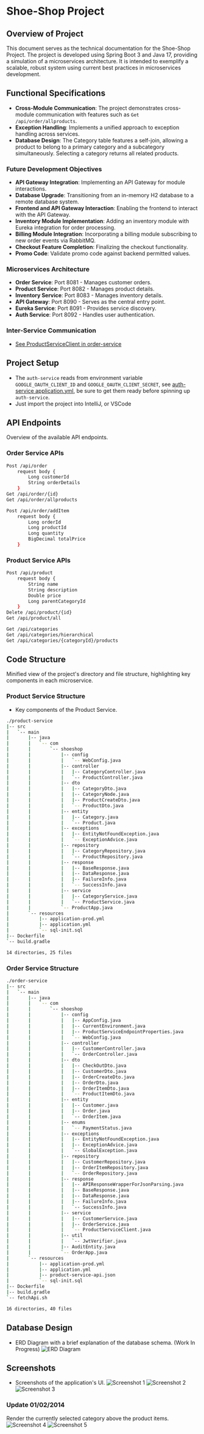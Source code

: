 # Shoe-Shop Project

## Overview of Project
This document serves as the technical documentation for the Shoe-Shop Project. The project is developed using Spring Boot 3 and Java 17, providing a simulation of a microservices architecture. It is intended to exemplify a scalable, robust system using current best practices in microservices development.

## Functional Specifications
- **Cross-Module Communication**: The project demonstrates cross-module communication with features such as `Get /api/order/allproducts`.
- **Exception Handling**: Implements a unified approach to exception handling across services.
- **Database Design**: The Category table features a self-join, allowing a product to belong to a primary category and a subcategory simultaneously. Selecting a category returns all related products.

### Future Development Objectives
- **API Gateway Integration**: Implementing an API Gateway for module interactions.
- **Database Upgrade**: Transitioning from an in-memory H2 database to a remote database system.
- **Frontend and API Gateway Interaction**: Enabling the frontend to interact with the API Gateway.
- **Inventory Module Implementation**: Adding an inventory module with Eureka integration for order processing.
- **Billing Module Integration**: Incorporating a billing module subscribing to new order events via RabbitMQ.
- **Checkout Feature Completion**: Finalizing the checkout functionality.
- **Promo Code**: Validate promo code against backend permitted values.

### Microservices Architecture
- **Order Service**: Port 8081 - Manages customer orders.
- **Product Service**: Port 8082 - Manages product details.
- **Inventory Service**: Port 8083 - Manages inventory details.
- **API Gateway**: Port 8090 - Serves as the central entry point.
- **Eureka Service**: Port 8091 - Provides service discovery.
- **Auth Service**: Port 8092 - Handles user authentication.

### Inter-Service Communication
- [See ProductServiceClient in order-service](./order-service/src/main/java/com/shoeshop/service/ProductServiceClient.java)

## Project Setup
- The `auth-service` reads from environment variable `GOOGLE_OAUTH_CLIENT_ID` and `GOOGLE_OAUTH_CLIENT_SECRET`, see [auth-service application.yml](./auth-service/src/main/resources/application.yml), be sure to get them ready before spinning up `auth-service`.
- Just import the project into IntelliJ, or VSCode

## API Endpoints
Overview of the available API endpoints.

### Order Service APIs
```bash
Post /api/order
    request body {
        Long customerId
        String orderDetails
    }
Get /api/order/{id}
Get /api/order/allproducts

Post /api/order/addItem
    request body {
        Long orderId
        Long productId
        Long quantity
        BigDecimal totalPrice
    }
```

### Product Service APIs
```bash
Post /api/product
    request body {
        String name
        String description
        Double price
        Long parentCategoryId
    }
Delete /api/product/{id}
Get /api/product/all

Get /api/categories
Get /api/categories/hierarchical
Get /api/categories/{categoryId}/products
```

## Code Structure
Minified view of the project's directory and file structure, highlighting key components in each microservice.

### Product Service Structure
- Key components of the Product Service.

```bash
./product-service
|-- src
|   `-- main
|       |-- java
|       |   `-- com
|       |       `-- shoeshop
|       |           |-- config
|       |           |   `-- WebConfig.java
|       |           |-- controller
|       |           |   |-- CategoryController.java
|       |           |   `-- ProductController.java
|       |           |-- dto
|       |           |   |-- CategoryDto.java
|       |           |   |-- CategoryNode.java
|       |           |   |-- ProductCreateDto.java
|       |           |   `-- ProductDto.java
|       |           |-- entity
|       |           |   |-- Category.java
|       |           |   `-- Product.java
|       |           |-- exceptions
|       |           |   |-- EntityNotFoundException.java
|       |           |   `-- ExceptionAdvice.java
|       |           |-- repository
|       |           |   |-- CategoryRepository.java
|       |           |   `-- ProductRepository.java
|       |           |-- response
|       |           |   |-- BaseResponse.java
|       |           |   |-- DataResponse.java
|       |           |   |-- FailureInfo.java
|       |           |   `-- SuccessInfo.java
|       |           |-- service
|       |           |   |-- CategoryService.java
|       |           |   `-- ProductService.java
|       |           `-- ProductApp.java
|       `-- resources
|           |-- application-prod.yml
|           |-- application.yml
|           `-- sql-init.sql
|-- Dockerfile
`-- build.gradle

14 directories, 25 files
```

### Order Service Structure
```bash
./order-service
|-- src
|   `-- main
|       |-- java
|       |   `-- com
|       |       `-- shoeshop
|       |           |-- config
|       |           |   |-- AppConfig.java
|       |           |   |-- CurrentEnvironment.java
|       |           |   |-- ProductServiceEndpointProperties.java
|       |           |   `-- WebConfig.java
|       |           |-- controller
|       |           |   |-- CustomerController.java
|       |           |   `-- OrderController.java
|       |           |-- dto
|       |           |   |-- CheckOutDto.java
|       |           |   |-- CustomerDto.java
|       |           |   |-- OrderCreateDto.java
|       |           |   |-- OrderDto.java
|       |           |   |-- OrderItemDto.java
|       |           |   `-- ProductItemDto.java
|       |           |-- entity
|       |           |   |-- Customer.java
|       |           |   |-- Order.java
|       |           |   `-- OrderItem.java
|       |           |-- enums
|       |           |   `-- PaymentStatus.java
|       |           |-- exceptions
|       |           |   |-- EntityNotFoundException.java
|       |           |   |-- ExceptionAdvice.java
|       |           |   `-- GlobalException.java
|       |           |-- repository
|       |           |   |-- CustomerRepository.java
|       |           |   |-- OrderItemRepository.java
|       |           |   `-- OrderRepository.java
|       |           |-- response
|       |           |   |-- APIResponseWrapperForJsonParsing.java
|       |           |   |-- BaseResponse.java
|       |           |   |-- DataResponse.java
|       |           |   |-- FailureInfo.java
|       |           |   `-- SuccessInfo.java
|       |           |-- service
|       |           |   |-- CustomerService.java
|       |           |   |-- OrderService.java
|       |           |   `-- ProductServiceClient.java
|       |           |-- util
|       |           |   `-- JwtVerifier.java
|       |           |-- AuditEntity.java
|       |           `-- OrderApp.java
|       `-- resources
|           |-- application-prod.yml
|           |-- application.yml
|           |-- product-service-api.json
|           `-- sql-init.sql
|-- Dockerfile
|-- build.gradle
`-- fetchApi.sh

16 directories, 40 files
```

## Database Design
- ERD Diagram with a brief explanation of the database schema.
(Work In Progress)
![ERD Diagram](./erd-2.jpg)

## Screenshots
- Screenshots of the application's UI.
![Screenshot 1](./screenshot_1.jpg)
![Screenshot 2](./screenshot_2.jpg)
![Screenshot 3](./screenshot_3.jpg)
### Update 01/02/2014
Render the currently selected category above the product items.
![Screenshot 4](./screenshot_4.jpg)
![Screenshot 5](./screenshot_5.jpg)
